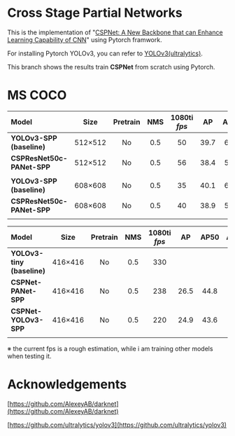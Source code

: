 # Cross Stage Partial Networks
This is the implementation of "[CSPNet: A New Backbone that can Enhance Learning Capability of CNN](https://arxiv.org/abs/1911.11929)" using Pytorch framwork.

For installing Pytorch YOLOv3, you can refer to [YOLOv3(ultralytics)](https://github.com/ultralytics/yolov3).

This branch shows the results train **CSPNet** from scratch using Pytorch.

# MS COCO

| Model | Size | Pretrain | NMS | 1080ti *fps* |  AP  | AP50 | AP75 | cfg | weight |
| :---- | :--: | :------: | :-: | :----------: | :--: | :--: | :--: | :-: | :----: |
| **YOLOv3-SPP (baseline)** | 512×512 | No | 0.5 | 50 | 39.7 | 60.5 | 42.2 | - | - |
| **CSPResNet50c-PANet-SPP** | 512×512 | No | 0.5 | 56 | 38.4 | 58.5 | 41.0 | - | - |
|  |  |  |  |  |  |  |  |  |  |
| **YOLOv3-SPP (baseline)** | 608×608 | No | 0.5 | 35 | 40.1 | 60.9 | 42.8 | - | - |
| **CSPResNet50c-PANet-SPP** | 608×608 | No | 0.5 | 40 | 38.9 | 59.2 | 41.6 | - | - |
|  |  |  |  |  |  |  |  |  |  |

| Model | Size | Pretrain | NMS | 1080ti *fps* |  AP  | AP50 | AP75 | cfg | weight |
| :---- | :--: | :------: | :-: | :----------: | :--: | :--: | :--: | :-: | :----: |
| **YOLOv3-tiny (baseline)** | 416×416 | No | 0.5 | 330 |  |  |  |  |  |
| **CSPNet-PANet-SPP** | 416×416 | No | 0.5 | 238 | 26.5 | 44.8 | 27.0 | - | - |
| **CSPNet-YOLOv3-SPP** | 416×416 | No | 0.5 | 220 | 24.9 | 43.6 | 24.9 | - | - |
|  |  |  |  |  |  |  |  |  |  |

※ the current fps is a rough estimation, while i am training other models when testing it. 

# Acknowledgements
[https://github.com/AlexeyAB/darknet](https://github.com/AlexeyAB/darknet)

[https://github.com/ultralytics/yolov3](https://github.com/ultralytics/yolov3)
